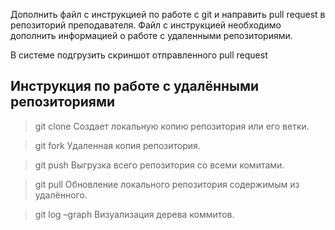 Дополнить файл с инструкцией по работе с git и направить pull request в репозиторий преподавателя. Файл с инструкцией необходимо дополнить информацией о работе с удаленными репозиториями.

В системе подгрузить скриншот отправленного pull request 

## Инструкция по работе с удалёнными репозиториями ##

> git clone 
  Создает локальную копию репозитория или его ветки.

> git fork
   Удаленная копия репозитория.

> git push
    Выгрузка всего репозитория со всеми комитами.

> git pull
    Обновление локального репозитория содержимым из удалённого.

> git log –graph
    Визуализация дерева коммитов.
    